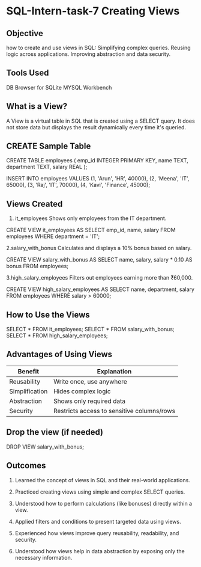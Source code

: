 # SQL-Intern-task-7 Creating Views
## Objective
 how to create and use views in SQL:
 Simplifying complex queries.
 Reusing logic across applications.
 Improving abstraction and data security.
## Tools Used
DB Browser for SQLite 
MYSQL Workbench
## What is a View?
A View is a virtual table in SQL that is created using a SELECT query.
It does not store data but displays the result dynamically every time it's queried.
## CREATE Sample Table 
CREATE TABLE employees (
    emp_id INTEGER PRIMARY KEY,
    name TEXT,
    department TEXT,
    salary REAL
);

INSERT INTO employees VALUES 
(1, 'Arun', 'HR', 40000),
(2, 'Meena', 'IT', 65000),
(3, 'Raj', 'IT', 70000),
(4, 'Kavi', 'Finance', 45000);

## Views Created
1. it_employees
 Shows only employees from the IT department.

CREATE VIEW it_employees AS
SELECT emp_id, name, salary
FROM employees
WHERE department = 'IT';

2.salary_with_bonus
Calculates and displays a 10% bonus based on salary.

CREATE VIEW salary_with_bonus AS
SELECT name, salary, salary * 0.10 AS bonus
FROM employees;

3.high_salary_employees
Filters out employees earning more than ₹60,000.

CREATE VIEW high_salary_employees AS
SELECT name, department, salary
FROM employees
WHERE salary > 60000;

## How to Use the Views

SELECT * FROM it_employees;
SELECT * FROM salary_with_bonus;
SELECT * FROM high_salary_employees;

## Advantages of Using Views

| Benefit        | Explanation                                |
| -------------- | ------------------------------------------ |
| Reusability    | Write once, use anywhere                   |
| Simplification | Hides complex logic                        |
| Abstraction    | Shows only required data                   |
| Security       | Restricts access to sensitive columns/rows |

## Drop the view (if needed)

DROP VIEW salary_with_bonus;

## Outcomes
1. Learned the concept of views in SQL and their real-world applications.

2. Practiced creating views using simple and complex SELECT queries.

3. Understood how to perform calculations (like bonuses) directly within a view.

4. Applied filters and conditions to present targeted data using views.

5. Experienced how views improve query reusability, readability, and security.

6. Understood how views help in data abstraction by exposing only the necessary information.



